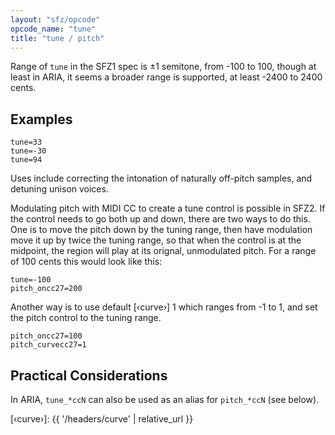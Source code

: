 ```yaml
---
layout: "sfz/opcode"
opcode_name: "tune"
title: "tune / pitch"
---
```

Range of `tune` in the SFZ1 spec is ±1 semitone, from -100 to 100, though at least
in ARIA, it seems a broader range is supported, at least -2400 to 2400 cents.

## Examples

```
tune=33
tune=-30
tune=94
```

Uses include correcting the intonation of naturally off-pitch samples, and
detuning unison voices.

Modulating pitch with MIDI CC to create a tune control is possible in SFZ2. If the
control needs to go both up and down, there are two ways to do this. One is to move
the pitch down by the tuning range, then have modulation move it up by twice the
tuning range, so that when the control is at the midpoint, the region will play at
its orignal, unmodulated pitch. For a range of 100 cents this would look like this:

```
tune=-100
pitch_oncc27=200
```

Another way is to use default [‹curve›] 1 which ranges from -1 to 1,
and set the pitch control to the tuning range.

```
pitch_oncc27=100
pitch_curvecc27=1
```

## Practical Considerations

In ARIA, `tune_*ccN` can also be used as an alias for `pitch_*ccN` (see below).


[‹curve›]: {{ '/headers/curve' | relative_url }}
